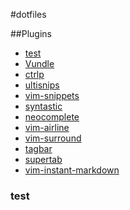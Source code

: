 #dotfiles

##Plugins
- [test](#label)
- [Vundle](https://github.com/gmarik/Vundle.vim)
- [ctrlp](https://github.com/kien/ctrlp.vim)
- [ultisnips](https://github.com/SirVer/ultisnips)
- [vim-snippets](https://github.com/honza/vim-snippets)
- [syntastic](https://github.com/scrooloose/syntastic)
- [neocomplete](https://github.com/Shougo/necomplete.vim)
- [vim-airline](https://github.com/bling/vim-airline)
- [vim-surround](https://github.com/tpope/vim-surround)
- [tagbar](https://github.com/majutsushi/tagbar)
- [supertab](https://github.com/ervandew/supertab)
- [vim-instant-markdown](https://github.com/vim-instant-markdown)

### test
